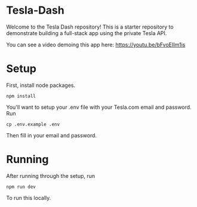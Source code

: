 # Tesla-Dash

Welcome to the Tesla Dash repository! This is a starter repository to demonstrate building a full-stack app using the private Tesla API. 

You can see a video demoing this app here: https://youtu.be/bFvoEIIm1is

# Setup

First, install node packages.

`npm install`

You'll want to setup your .env file with your Tesla.com email and password. Run

`cp .env.example .env`

Then fill in your email and password.

# Running

After running through the setup, run

`npm run dev`

To run this locally.
